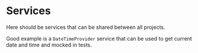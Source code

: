 ﻿# Services

Here should be services that can be shared between all projects. 

Good example is a `DateTimeProvider` service that can be used to get current date and time and mocked in tests.